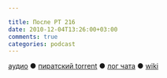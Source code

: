 ```yaml
---

title: После РТ 216
date: 2010-12-04T13:26:00+03:00
comments: true
categories: podcast
---
```

[аудио](http://cdn.radio-t.com/rt216post.mp3) ● [пиратский torrent](http://pirates.radio-t.com/torrents/rt216post.mp3.torrent) ● [лог чата](http://chat.radio-t.com/logs/radio-t-216.html) ● [wiki](http://wiki.radio-t.com/%D0%9F%D0%BE%D1%81%D0%BB%D0%B5_%D0%A0%D0%A2_216)<audio src="http://cdn.radio-t.com/rt216post.mp3" preload="none">
